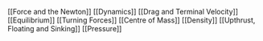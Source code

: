 [[Force and the Newton]]
[[Dynamics]]
[[Drag and Terminal Velocity]]
[[Equilibrium]]
[[Turning Forces]]
[[Centre of Mass]]
[[Density]]
[[Upthrust, Floating and Sinking]]
[[Pressure]]